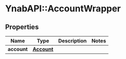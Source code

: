 # YnabAPI::AccountWrapper

## Properties
Name | Type | Description | Notes
------------ | ------------- | ------------- | -------------
**account** | [**Account**](Account.md) |  | 


